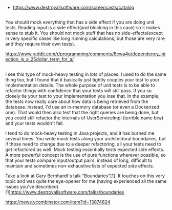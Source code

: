 - https://www.destroyallsoftware.com/screencasts/catalog

##

You should mock everything that has a side effect if you are doing unit tests. Reading input is a side effect(and blocking in this case) so it makes sense to stub it. You should not mock stuff that has no side-effects(except in very specific cases like long running calculations, but those are very rare and they require their own tests).

https://www.reddit.com/r/programming/comments/8cwa4o/dependency_injection_is_a_25dollar_term_for_a/

##

I see this type of mock-heavy testing in lots of places. I used to do the same thing too, but I found that it basically just tightly couples your test to your implementation details. The whole purpose of unit tests is to be able to refactor things with confidence that your tests will still pass. If you so closely tie your test to your implementation you lose that.
In the example, the tests now really care about how data is being retrieved from the database. Instead, I'd use an in-memory database (or even a Dockerized one). That would then also test that the right queries are being done, but you could still refactor the internals of UserServiceImpl (terrible name btw) and your tests wouldn't fail.


I tend to do mock-heavy testing in Java projects, and it has burned me several times. You write mock tests along your architectural boundaries, but if those need to change due to a deeper refactoring, all your tests need to get refactored as well.
Mock testing essentially tests expected side effects. A more powerful concept is the use of pure functions wherever possible, so that your tests compare input/output pairs, instead of long, difficult to maintain and sometimes non-exhaustive lists of expected side effects.


Take a look at Gary Bernhardt's talk "Boundaries"[1]. It touches on this very topic and was quite the eye-opener for me (having experienced all the same issues you've described).
[1]https://www.destroyallsoftware.com/talks/boundaries

https://news.ycombinator.com/item?id=13874824